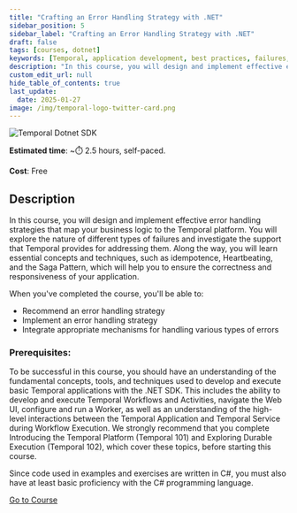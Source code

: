 ```yaml
---
title: "Crafting an Error Handling Strategy with .NET"
sidebar_position: 5
sidebar_label: "Crafting an Error Handling Strategy with .NET"
draft: false
tags: [courses, dotnet]
keywords: [Temporal, application development, best practices, failures, errors, timeouts, retry policies, heartbeats, saga pattern, non-retryable errors, idempotence]
description: "In this course, you will design and implement effective error handling strategies that map your business logic to the Temporal platform. You will explore the nature of different types of failures and investigate the support that Temporal provides for addressing them. Along the way, you will learn essential concepts and techniques, such as idempotence, Heartbeating, and the Saga Pattern, which will help you to ensure the correctness and responsiveness of your application."
custom_edit_url: null
hide_table_of_contents: true
last_update:
  date: 2025-01-27
image: /img/temporal-logo-twitter-card.png
---
```


<!-- Generated Oct 28 2024 -->
<!-- DO NOT edit this file directly. -->

<img className="banner" src="/img/sdk_banners/banner_dotnet.png" alt="Temporal Dotnet SDK" />

**Estimated time**: ~⏱️ 2.5 hours, self-paced.

**Cost**: Free

## Description

In this course, you will design and implement effective error handling strategies that map your business logic to the Temporal platform. You will explore the nature of different types of failures and investigate the support that Temporal provides for addressing them. Along the way, you will learn essential concepts and techniques, such as idempotence, Heartbeating, and the Saga Pattern, which will help you to ensure the correctness and responsiveness of your application.

When you've completed the course, you'll be able to:
- Recommend an error handling strategy
- Implement an error handling strategy
- Integrate appropriate mechanisms for handling various types of errors

### Prerequisites:

To be successful in this course, you should have an understanding of the fundamental concepts, tools, and techniques used to develop and execute basic Temporal applications with the .NET SDK. This includes the ability to develop and execute Temporal Workflows and Activities, navigate the Web UI, configure and run a Worker, as well as an understanding of the high-level interactions between the Temporal Application and Temporal Service during Workflow Execution. We strongly recommend that you complete Introducing the Temporal Platform (Temporal 101) and Exploring Durable Execution (Temporal 102), which cover these topics, before starting this course.

Since code used in examples and exercises are written in C#, you must also have at least basic proficiency with the C# programming language.

 <a className="button button--primary" href="https://temporal.talentlms.com/catalog/info/id:258">Go to Course</a> 